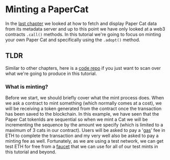 # Minting a PaperCat

In the [last chapter](../chapter-08) we looked at how to fetch and display Paper Cat data from its metadata server and up to this point we have only looked at a web3 contracts `.call()` methods. In this tutorial we're going to focus on minting your own Paper Cat and specifically using the `.adopt()` method.

## TLDR
Similar to other chapters, here is a [code repo](https://codesandbox.io/s/papercats-chapter-9-minting-a-papercat-3urk9c) if you just want to scan over what we're going to produce in this tutorial.

### What is minting?
Before we start, we should briefly cover what the mint process does.  When we ask a contract to mint something (which normally comes at a cost), we will be receiving a token generated from the contract once the transaction has been saved to the blockchain.  In this example, we have seen that the Paper Cat tokenIds are sequential so when we mint a Cat we will be incrementing the sequence by the amount we specify (which is limited to a maximum of 3 cats in our contract).  Users will be asked to pay  a '[gas](https://ethereum.org/en/developers/docs/gas/)' fee in ETH to complete the transaction and my very well also be asked to pay a minting fee as well.  Fortunately, as we are using a test network, we can get test ETH for free from a [faucet](https://faucets.chain.link/rinkeby) that we can use for all of our test mints in this tutorial and beyond.

